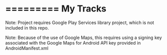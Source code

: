 =========
My Tracks
=========

Note: Project requires Google Play Services library project, which is not included in this repo.

Note: Because of the use of Google Maps, this requires using a signing key associated with the Google Maps for Android API key provided in AndroidManifest.xml